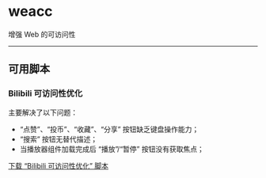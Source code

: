 # weacc
增强 Web 的可访问性
*****
## 可用脚本

### Bilibili 可访问性优化

主要解决了以下问题：

 * “点赞”、“投币”、“收藏”、“分享” 按钮缺乏键盘操作能力；
 * “搜索” 按钮无替代描述；
 * 当播放器组件加载完成后 “播放”/“暂停” 按钮没有获取焦点；


[下载 “Bilibili 可访问性优化” 脚本](https://github.com/viyf/weacc/raw/main/Bilibili/accessibility-for-Bilibili-web.user.js)
